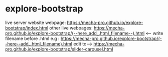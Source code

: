 
# explore-bootstrap
live server
website
webpage: https://mecha-pro.github.io/explore-bootstrap/index.html 
other live webpages: https://mecha-pro.github.io/explore-bootstrap/(--here_add_.html_filename--).html <-- write filename before .html 
e.g :
https://mecha-pro.github.io/explore-bootstrap/(--here--add_.html_filename).html edit to--> 
https://mecha-pro.github.io/explore-bootstrap/slider-carousel.html